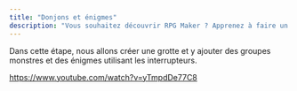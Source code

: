 ```yaml
---
title: "Donjons et énigmes"
description: "Vous souhaitez découvrir RPG Maker ? Apprenez à faire un premier jeu avec cette série de vidéos et astuces."
---
```


Dans cette étape, nous allons créer une grotte et y ajouter des groupes monstres et des énigmes utilisant les interrupteurs.

https://www.youtube.com/watch?v=yTmpdDe77C8
